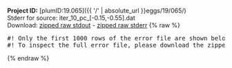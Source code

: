 **Project ID:** [plumID:19.065]({{ '/' | absolute_url }}eggs/19/065/)  
Stderr for source:  iter_10_pc_[-0.15,-0.55].dat   
Download: [zipped raw stdout](iter_10_pc_[-0.15,-0.55].dat.plumed.stdout.txt.zip) - [zipped raw stderr](iter_10_pc_[-0.15,-0.55].dat.plumed.stderr.txt.zip) 
{% raw %}
<pre>
#! Only the first 1000 rows of the error file are shown below
#! To inspect the full error file, please download the zipped raw stderr file above
</pre>
{% endraw %}
